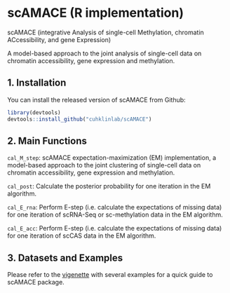 
# scAMACE (R implementation)

scAMACE (integrative Analysis of single-cell Methylation, chromatin ACcessibility, and gene Expression)

A model-based approach to the joint analysis of single-cell data on chromatin accessibility, gene expression and methylation.

## 1. Installation

You can install the released version of scAMACE from Github:

``` r
library(devtools)
devtools::install_github("cuhklinlab/scAMACE")
```

## 2. Main Functions

`cal_M_step`: scAMACE expectation-maximization (EM) implementation, a model-based approach to the joint clustering of single-cell data on chromatin accessibility, gene expression and methylation.

`cal_post`: Calculate the posterior probability for one iteration in the EM algorithm.

`cal_E_rna`: Perform E-step (i.e. calculate the expectations of missing data) for one iteration of scRNA-Seq or sc-methylation data in the EM algorithm.

`cal_E_acc`: Perform E-step (i.e. calculate the expectations of missing data) for one iteration of scCAS data in the EM algorithm.

## 3. Datasets and Examples

Please refer to the [vigenette](https://github.com/cuhklinlab/scAMACE/tree/main/vignette) with several examples for a quick guide to scAMACE package.
